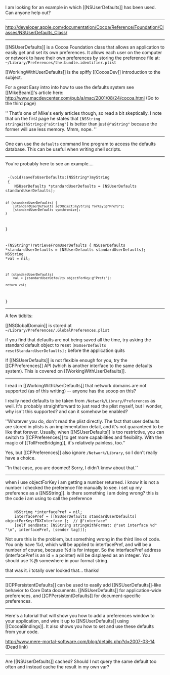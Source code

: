 I am looking for an example in which [[NSUserDefaults]] has been used. Can anyone help out?

----
http://developer.apple.com/documentation/Cocoa/Reference/Foundation/Classes/NSUserDefaults_Class/

----
[[NSUserDefaults]] is a Cocoa Foundation class that allows an application to easily get and set its own preferences. It allows each user on the computer or network to have their own preferences by storing the preference file at: <code>~/Library/Preferences/the.bundle.identifier.plist</code>

[[WorkingWithUserDefaults]] is the spiffy [[CocoaDev]] introduction to the subject.

For a great Easy intro into how to use the defaults system see [[MikeBeam]]'s article here: http://www.macdevcenter.com/pub/a/mac/2001/08/24/cocoa.html  (Go to the third page)

''
That's one of Mike's early articles though, so read a bit skeptically.  I note that on the first page he states that <code>[NSString stringWithString:@"aString"]</code> is better than just <code>@"aString"</code> because the former will use less memory.  Mmm, nope.
'' 

----
One can use the <code>defaults</code> command line program to access the defaults database.
This can be useful when writing shell scripts.  

----
You're probably here to see an example....

<code>
 -(void)saveToUserDefaults:(NSString*)myString
 {
 	NSUserDefaults *standardUserDefaults = [NSUserDefaults standardUserDefaults];
 
 	if (standardUserDefaults) {
 		[standardUserDefaults setObject:myString forKey:@"Prefs"];
 		[standardUserDefaults synchronize];
 	}
 }
 
 -(NSString*)retrieveFromUserDefaults
 {
 	NSUserDefaults *standardUserDefaults = [NSUserDefaults standardUserDefaults];
 	NSString *val = nil;
 	
 	if (standardUserDefaults) 
 		val = [standardUserDefaults objectForKey:@"Prefs"];
 	
 	return val;
 }
</code>

----
A few tidbits:

[[NSGlobalDomain]] is stored at <code>~/Library/Preferences/.GlobalPreferences.plist</code>

if you find that defaults are not being saved all the time, try asking the standard default object to reset <code>[NSUserDefaults resetStandardUserDefaults];</code> before the application quits

If [[NSUserDefaults]] is not flexible enough for you, try the [[CFPreferences]] API (which is another interface to the same defaults system).  This is covered on [[WorkingWithUserDefaults]].

----
I read in [[WorkingWithUserDefaults]] that network domains are not supported (as of this writing) -- anyone has the scoop on this?

I really need defaults to be taken from <code>/Network/Library/Preferences</code> as well. It's probably straightforward to just read the plist myself, but I wonder, why isn't this supported? and can it somehow be enabled?

''Whatever you do, don't read the plist directly. The fact that user defaults are stored in plists is an implementation detail, and it's not guaranteed to be like that forever. Usually, when [[NSUserDefaults]] is too restrictive, you can switch to [[CFPreferences]] to get more capabilities and flexibility. With the magic of [[TollFreeBridging]], it's relatively painless, too.''

Yes, but [[CFPreferences]] also ignore <code>/Network/Library</code>, so I don't really have a choice.

''In that case, you are doomed! Sorry, I didn't know about that.''

----
when i use objectForKey i am getting a number returned.  i know it is not a number i checked the preference file manually to see.
i set up my preference as a [[NSString]].  is there something i am doing wrong? this is the code i am using to call the preference

<code>
	NSString *interfacePref = nil; 
	interfacePref = [[NSUserDefaults standardUserDefaults] objectForKey:FDXInterface ];  // @"interface"
	[self sendData: [NSString stringWithFormat: @"set interface %d" "\n", interfacePref, [sender tag]]];
</code>

Not sure this is the problem, but something wrong in the third line of code. You only have %d, which will be applied to interfacePref, and will be a number of course, because %d is for integer. So the interfacePref address (interfacePref is an id = a pointer) will be displayed as an integer. You should use %@ somewhere in your format string.

that was it. i totally over looked that...  thanks!

----
[[CPPersistentDefaults]] can be used to easily add [[NSUserDefaults]]-like behavior to Core Data documents.  [[NSUserDefaults]] for application-wide preferences, and [[CPPersistentDefaults]] for document-specific preferences.

----
Here's a tutorial that will show you how to add a preferences window to your application, and wire it up to [[NSUserDefaults]] using [[CocoaBindings]]. It also shows you how to set and use these defaults from your code.

http://www.mere-mortal-software.com/blog/details.php?d=2007-03-14 (Dead link)

----
Are [[NSUserDefaults]] cached?  Should I not query the same default too often and instead cache the result in my own var?